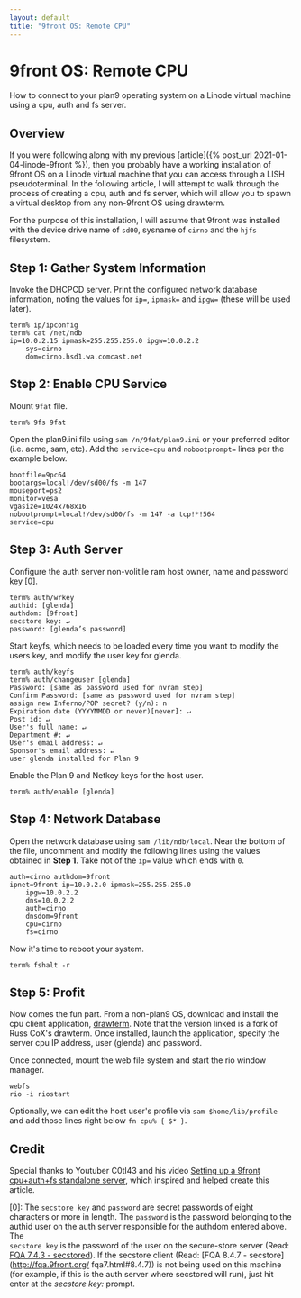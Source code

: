 ```yaml
---
layout: default
title: "9front OS: Remote CPU"
---
```


9front OS: Remote CPU
=====================

How to connect to your plan9 operating system on a Linode virtual machine using a cpu, auth and fs server.

Overview
--------

If you were following along with my previous 
[article]({% post_url 2021-01-04-linode-9front %}), then you probably have a working 
installation of 9front OS on a Linode virtual machine that you can access through a 
LISH pseudoterminal. In the following article, I will attempt to walk through the 
process of creating a cpu, auth and fs server, which will allow you to spawn a virtual 
desktop from any non-9front OS using drawterm.

For the purpose of this installation, I will assume that 9front was installed with
the device drive name of `sd00`, sysname of `cirno` and the `hjfs` filesystem.

Step 1: Gather System Information
---------------------------------

Invoke the DHCPCD server. Print the configured network database information, 
noting the values for `ip=`, `ipmask=` and `ipgw=` (these will be used later).
    
    term% ip/ipconfig
    term% cat /net/ndb
    ip=10.0.2.15 ipmask=255.255.255.0 ipgw=10.0.2.2
        sys=cirno
        dom=cirno.hsd1.wa.comcast.net

Step 2: Enable CPU Service
--------------------------

Mount `9fat` file.

    term% 9fs 9fat
    
Open the plan9.ini file using `sam /n/9fat/plan9.ini` or your preferred editor 
(i.e. acme, sam, etc). Add the `service=cpu` and `nobootprompt=` lines per the
example below.

    bootfile=9pc64
    bootargs=local!/dev/sd00/fs -m 147
    mouseport=ps2
    monitor=vesa
    vgasize=1024x768x16
    nobootprompt=local!/dev/sd00/fs -m 147 -a tcp!*!564
    service=cpu

Step 3: Auth Server
-------------------

Configure the auth server non-volitile ram host owner, name and password key [0].

    term% auth/wrkey
    authid: [glenda]
    authdom: [9front]
    secstore key: ↵
    password: [glenda’s password]

Start keyfs, which needs to be loaded every time you want to modify the users 
key, and modify the user key for glenda.
    
    term% auth/keyfs
    term% auth/changeuser [glenda]
    Password: [same as password used for nvram step]
    Confirm Password: [same as password used for nvram step]
    assign new Inferno/POP secret? (y/n): n
    Expiration date (YYYYMMDD or never)[never]: ↵
    Post id: ↵
    User's full name: ↵
    Department #: ↵
    User's email address: ↵
    Sponsor's email address: ↵
    user glenda installed for Plan 9

Enable the Plan 9 and Netkey keys for the host user.

    term% auth/enable [glenda]

Step 4: Network Database
------------------------

Open the network database using `sam /lib/ndb/local`. Near the bottom of 
the file, uncomment and modify the following lines using the values obtained
in **Step 1**. Take not of the `ip=` value which ends with `0`.
    
    auth=cirno authdom=9front
    ipnet=9front ip=10.0.2.0 ipmask=255.255.255.0
        ipgw=10.0.2.2
        dns=10.0.2.2
        auth=cirno
        dnsdom=9front
        cpu=cirno
        fs=cirno

Now it's time to reboot your system.

    term% fshalt -r

Step 5: Profit
--------------

Now comes the fun part.  From a non-plan9 OS, download and install the cpu client 
application, [drawterm](http://drawterm.9front.org). Note that the version linked is 
a fork of Russ CoX's drawterm. Once installed, launch the application, specify the 
server cpu IP address, user (glenda) and password.

Once connected, mount the web file system and start the rio window manager.

    webfs
    rio -i riostart

Optionally, we can edit the host user's profile via `sam $home/lib/profile` and add
those lines right below `fn cpu% { $* }`.

Credit
------

Special thanks to Youtuber C0tl43 and his video [Setting up a 9front cpu+auth+fs 
standalone server](https://www.youtube.com/watch?v=PjVpB3SpAfQ), which inspired and
helped create this article.

[0]: The `secstore key` and `password` are secret passwords of eight characters
      or more in length. The `password` is the password belonging to the authid 
      user on the auth server responsible for the authdom entered above. The  
      `secstore key` is the password of the user on the secure-store server 
      (Read: [FQA 7.4.3 - secstored](http://fqa.9front.org/fqa8.html#7.4.3)). If 
      the secstore client (Read: [FQA 8.4.7 - secstore](http://fqa.9front.org/
      fqa7.html#8.4.7)) is not being used on this machine (for example, if this 
      is the auth server where secstored will run), just hit enter at the 
      *secstore key:* prompt.
